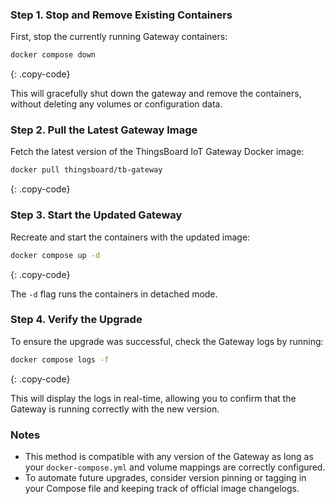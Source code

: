 ### Step 1. Stop and Remove Existing Containers

First, stop the currently running Gateway containers:

```bash
docker compose down
```
{: .copy-code}

This will gracefully shut down the gateway and remove the containers, without deleting any volumes or configuration data.

### Step 2. Pull the Latest Gateway Image

Fetch the latest version of the ThingsBoard IoT Gateway Docker image:

```bash
docker pull thingsboard/tb-gateway
```
{: .copy-code}

### Step 3. Start the Updated Gateway

Recreate and start the containers with the updated image:

```bash
docker compose up -d
```
{: .copy-code}

The `-d` flag runs the containers in detached mode.

### Step 4. Verify the Upgrade

To ensure the upgrade was successful, check the Gateway logs by running:

```bash
docker compose logs -f
```
{: .copy-code}

This will display the logs in real-time, allowing you to confirm that the Gateway is running correctly with the new version.

### Notes

- This method is compatible with any version of the Gateway as long as your `docker-compose.yml` and volume mappings are correctly configured.
- To automate future upgrades, consider version pinning or tagging in your Compose file and keeping track of official image changelogs.